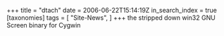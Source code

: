 +++
title = "dtach"
date = 2006-06-22T15:14:19Z
in_search_index = true
[taxonomies]
tags = [
    "Site-News",
]
+++
the stripped down win32 GNU Screen binary for Cygwin

